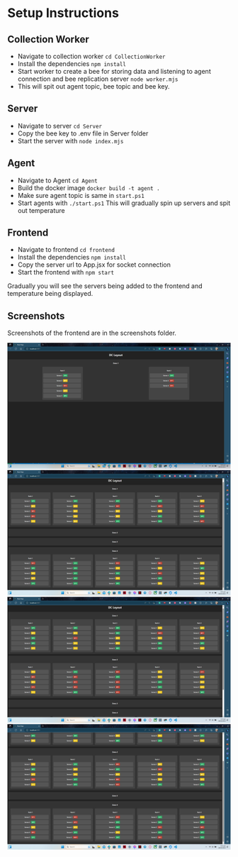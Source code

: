 # Setup Instructions

## Collection Worker

- Navigate to collection worker `cd CollectionWorker`
- Install the dependencies `npm install`
- Start worker to create a bee for storing data and listening to agent connection and bee replication server `node worker.mjs`
- This will spit out agent topic, bee topic and bee key.

## Server

- Navigate to server `cd Server`
- Copy the bee key to .env file in Server folder
- Start the server with `node index.mjs`

## Agent

- Navigate to Agent `cd Agent`
- Build the docker image `docker build -t agent .`
- Make sure agent topic is same in `start.ps1`
- Start agents with `./start.ps1` This will gradually spin up servers and spit out temperature

## Frontend

- Navigate to frontend `cd frontend`
- Install the dependencies `npm install`
- Copy the server url to App.jsx for socket connection
- Start the frontend with `npm start`

Gradually you will see the servers being added to the frontend and temperature being displayed.

## Screenshots

Screenshots of the frontend are in the screenshots folder.

![Screenshot 1](/screenshots/1.jpg)
![Screenshot 2](/screenshots/2.jpg)
![Screenshot 3](/screenshots/3.jpg)
![Screenshot 4](/screenshots/4.jpg)
